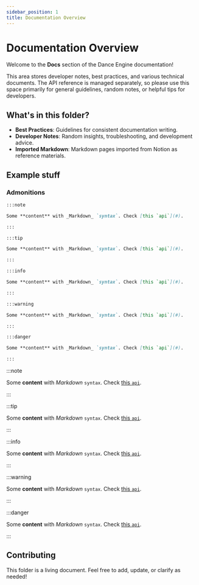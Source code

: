 ```yaml
---
sidebar_position: 1
title: Documentation Overview
---
```


# Documentation Overview

Welcome to the **Docs** section of the Dance Engine documentation!

This area stores developer notes, best practices, and various technical documents. The API reference is managed separately, so please use this space primarily for general guidelines, random notes, or helpful tips for developers.

## What's in this folder?

- **Best Practices**: Guidelines for consistent documentation writing.
- **Developer Notes**: Random insights, troubleshooting, and development advice.
- **Imported Markdown**: Markdown pages imported from Notion as reference materials.

## Example stuff

### Admonitions

```markdown
:::note

Some **content** with _Markdown_ `syntax`. Check [this `api`](#).

:::

:::tip

Some **content** with _Markdown_ `syntax`. Check [this `api`](#).

:::

:::info

Some **content** with _Markdown_ `syntax`. Check [this `api`](#).

:::

:::warning

Some **content** with _Markdown_ `syntax`. Check [this `api`](#).

:::

:::danger

Some **content** with _Markdown_ `syntax`. Check [this `api`](#).

:::
```

:::note

Some **content** with _Markdown_ `syntax`. Check [this `api`](#).

:::

:::tip

Some **content** with _Markdown_ `syntax`. Check [this `api`](#).

:::

:::info

Some **content** with _Markdown_ `syntax`. Check [this `api`](#).

:::

:::warning

Some **content** with _Markdown_ `syntax`. Check [this `api`](#).

:::

:::danger

Some **content** with _Markdown_ `syntax`. Check [this `api`](#).

:::

## Contributing

This folder is a living document. Feel free to add, update, or clarify as needed!